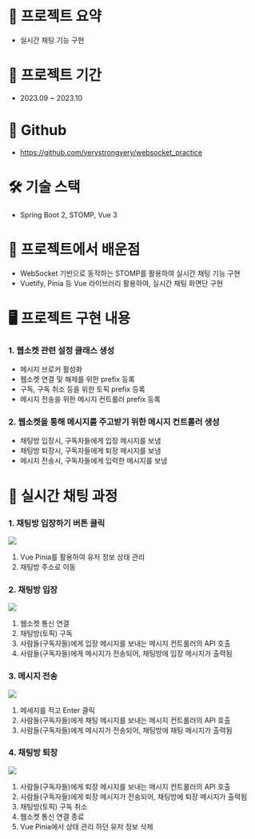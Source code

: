 # 📜 **프로젝트 요약**

- 실시간 채팅 기능 구현

# 📅 프로젝트 기간

- 2023.09 ~ 2023.10

# 🫙 Github

- https://github.com/verystrongvery/websocket_practice

# 🛠 기술 스택

- Spring Boot 2, STOMP, Vue 3

# 🏫 프로젝트에서 배운점

- WebSocket 기반으로 동작하는 STOMP를 활용하여 실시간 채팅 기능 구현
- Vuetify, Pinia 등 Vue 라이브러리 활용하여, 실시간 채팅 화면단 구현

# 🖥 **프로젝트 구현 내용**

### 1. 웹소켓 관련 설정 클래스 생성

- 메시지 브로커 활성화
- 웹소켓 연결 및 해제를 위한 prefix 등록
- 구독, 구독 취소 등을 위한 토픽 prefix 등록
- 메시지 전송을 위한 메시지 컨트롤러 prefix 등록

### 2. 웹소켓을 통해 메시지를 주고받기 위한 메시지 컨트롤러 생성

- 채팅방 입장시, 구독자들에게 입장 메시지를 보냄
- 채팅방 퇴장시, 구독자들에게 퇴장 메시지를 보냄
- 메시지 전송시, 구독자들에게 입력한 메시지를 보냄

# 🍊 **실시간 채팅 과정**

### 1. 채팅방 입장하기 버튼 클릭

![](https://velog.velcdn.com/images/topmedia/post/da6f4d32-8fde-4199-abe3-372b7c2f84bc/image.png)

1. Vue Pinia를 활용하여 유저 정보 상태 관리
2. 채팅방 주소로 이동

### 2. 채팅방 입장

![](https://velog.velcdn.com/images/topmedia/post/fc240285-1d7d-4005-ba3a-49219a2ae8dd/image.png)

1. 웹소켓 통신 연결
2. 채팅방(토픽) 구독
3. 사람들(구독자들)에게 입장 메시지를 보내는 메시지 컨트롤러의 API 호출
4. 사람들(구독자들)에게 메시지가 전송되어, 채팅방에 입장 메시지가 출력됨

### 3. 메시지 전송

![](https://velog.velcdn.com/images/topmedia/post/cc5b6aea-a9e5-4ece-ab12-0d5df5d01cf4/image.png)

1. 메세지를 적고 Enter 클릭
2. 사람들(구독자들)에게 채팅 메시지를 보내는 메시지 컨트롤러의 API 호출
3. 사람들(구독자들)에게 메시지가 전송되어, 채팅방에 채팅 메시지가 출력됨

### 4. 채팅방 퇴장

![](https://velog.velcdn.com/images/topmedia/post/d16be41f-a22e-4c2d-9485-625ec745a292/image.png)

1. 사람들(구독자들)에게 퇴장 메시지를 보내는 메시지 컨트롤러의 API 호출
2. 사람들(구독자들)에게 퇴장 메시지가 전송되어, 채팅방에 퇴장 메시지가 출력됨
3. 채팅방(토픽) 구독 취소
4. 웹소켓 통신 연결 종료
5. Vue Pinia에서 상태 관리 하던 유저 정보 삭제
